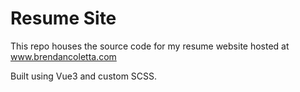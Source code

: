 # Resume Site

This repo houses the source code for my resume website hosted at www.brendancoletta.com

Built using Vue3 and custom SCSS.
